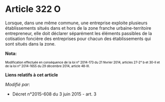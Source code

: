# Article 322 O

Lorsque, dans une même commune, une entreprise exploite plusieurs établissements situés dans et hors de la zone franche
urbaine-territoire entrepreneur, elle doit déclarer séparément les éléments passibles de la cotisation foncière des
entreprises pour chacun des établissements qui sont situés dans la zone.

**Nota:**

<font size="1" color="#000000">Modification effectuée en conséquence de la loi n° 2014-173 du 21 février 2014, articles 27-2°
b et 30-II et de la loi n° 2014-1655 du 29 décembre 2014, article 48-III.</font>

**Liens relatifs à cet article**

_Modifié par_:

  - Décret n°2015-608 du 3 juin 2015 - art. 3
